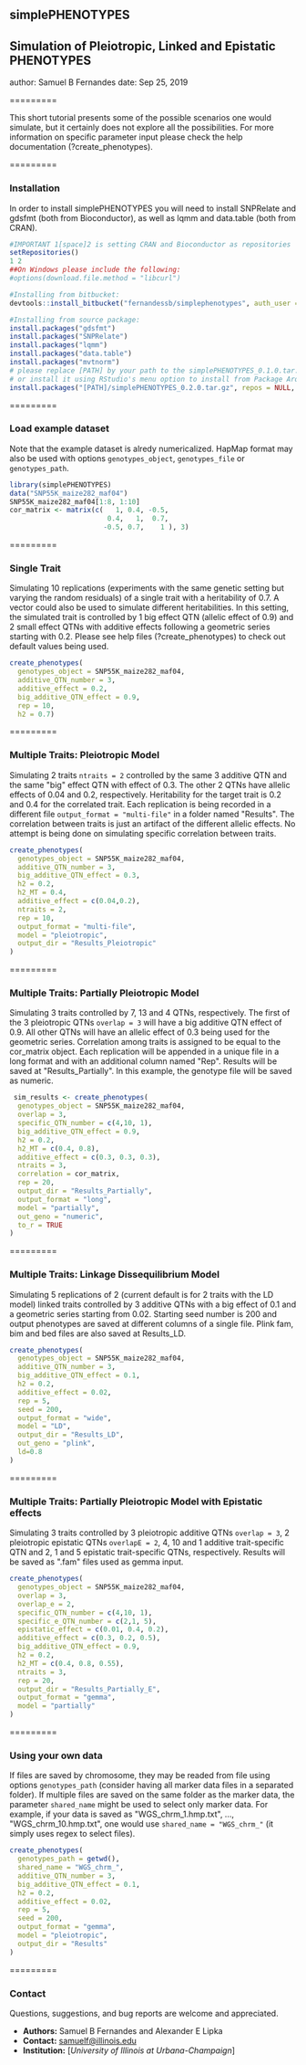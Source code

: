 **simplePHENOTYPES**
---
## Simulation of Pleiotropic, Linked and Epistatic PHENOTYPES

author: Samuel B Fernandes
date: Sep 25, 2019

=========

This short tutorial presents some of the possible scenarios one would simulate, but it certainly does not explore all the possibilities. For more information on specific parameter input please check the help documentation (?create_phenotypes).

=========

### Installation
In order to install simplePHENOTYPES you will need to install SNPRelate and gdsfmt (both from Bioconductor), as well as lqmm and data.table (both from CRAN).  
```r
#IMPORTANT 1[space]2 is setting CRAN and Bioconductor as repositories
setRepositories()
1 2
##On Windows please include the following:
#options(download.file.method = "libcurl")

#Installing from bitbucket:
devtools::install_bitbucket("fernandessb/simplephenotypes", auth_user = "fernandessb", password = "RhtNaUHY66VdLESMRLCD", build_vignettes = TRUE, dependencies = TRUE)

#Installing from source package:
install.packages("gdsfmt")
install.packages("SNPRelate")
install.packages("lqmm")
install.packages("data.table")
install.packages("mvtnorm")
# please replace [PATH] by your path to the simplePHENOTYPES_0.1.0.tar.gz file 
# or install it using RStudio's menu option to install from Package Arquive File.
install.packages("[PATH]/simplePHENOTYPES_0.2.0.tar.gz", repos = NULL, type = "source")
```
=========

### Load example dataset
Note that the example dataset is alredy numericalized. HapMap format may also be used with options  ```genotypes_object```, ```genotypes_file``` or ```genotypes_path```.
```r
library(simplePHENOTYPES)
data("SNP55K_maize282_maf04")
SNP55K_maize282_maf04[1:8, 1:10]
cor_matrix <- matrix(c(   1, 0.4, -0.5,
                        0.4,   1,  0.7,
                       -0.5, 0.7,    1 ), 3)
```
=========

### Single Trait
Simulating 10 replications (experiments with the same genetic setting but varying the random residuals) of a single trait with a heritability of 0.7. A vector could also be used to simulate different heritabilities. In this setting, the simulated trait is controlled by 1 big effect QTN (allelic effect of 0.9) and 2 small effect QTNs with additive effects following a geometric series starting with 0.2.
Please see help files (?create_phenotypes) to check out default values being used.
```r
create_phenotypes(
  genotypes_object = SNP55K_maize282_maf04,
  additive_QTN_number = 3,
  additive_effect = 0.2,
  big_additive_QTN_effect = 0.9,
  rep = 10,
  h2 = 0.7)
```
=========

### Multiple Traits: Pleiotropic Model
Simulating 2 traits ```ntraits = 2``` controlled by the same 3 additive QTN and the same "big" effect QTN with effect of 0.3. The other 2 QTNs have allelic effects of 0.04 and 0.2, respectively. Heritability for the target trait is 0.2 and 0.4 for the correlated trait. Each replication is being recorded in a different file ```output_format = "multi-file"``` in a folder named "Results". The correlation between traits is just an artifact of the different allelic effects. No attempt is being done on simulating specific correlation between traits.
```r
create_phenotypes(
  genotypes_object = SNP55K_maize282_maf04,
  additive_QTN_number = 3,
  big_additive_QTN_effect = 0.3,
  h2 = 0.2,
  h2_MT = 0.4,
  additive_effect = c(0.04,0.2),
  ntraits = 2,
  rep = 10,
  output_format = "multi-file",
  model = "pleiotropic",
  output_dir = "Results_Pleiotropic"
)
```
=========

### Multiple Traits: Partially Pleiotropic Model
Simulating 3 traits controlled by 7, 13 and 4 QTNs, respectively. The first of the 3 pleiotropic QTNs ```overlap = 3``` will have a big additive QTN effect of 0.9. All other QTNs will have an allelic effect of 0.3 being used for the geometric series. Correlation among traits is assigned to be equal to the cor_matrix object. Each replication will be appended in a unique file in a long format and with an additional column named "Rep". Results will be saved at "Results_Partially". In this example, the genotype file will be saved as numeric.
```r
 sim_results <- create_phenotypes(
  genotypes_object = SNP55K_maize282_maf04,
  overlap = 3,
  specific_QTN_number = c(4,10, 1),
  big_additive_QTN_effect = 0.9,
  h2 = 0.2,
  h2_MT = c(0.4, 0.8),
  additive_effect = c(0.3, 0.3, 0.3),
  ntraits = 3,
  correlation = cor_matrix,
  rep = 20,
  output_dir = "Results_Partially",
  output_format = "long",
  model = "partially",
  out_geno = "numeric",
  to_r = TRUE
)
```
=========

### Multiple Traits: Linkage Dissequilibrium Model
Simulating 5 replications of 2 (current default is for 2 traits with the LD model) linked traits controlled by 3 additive QTNs with a big effect of 0.1 and a geometric series starting from 0.02. Starting seed number is 200 and output phenotypes are saved
at different columns of a single file. Plink fam, bim and bed files are also saved at Results_LD.

```r
create_phenotypes(
  genotypes_object = SNP55K_maize282_maf04,
  additive_QTN_number = 3,
  big_additive_QTN_effect = 0.1,
  h2 = 0.2,
  additive_effect = 0.02,
  rep = 5,
  seed = 200,
  output_format = "wide",
  model = "LD",
  output_dir = "Results_LD",
  out_geno = "plink",
  ld=0.8
)
```
=========

### Multiple Traits: Partially Pleiotropic Model with Epistatic effects
Simulating 3 traits controlled by 3 pleiotropic additive QTNs ```overlap = 3```, 2 pleiotropic epistatic QTNs ```overlapE = 2```,
4, 10 and 1 additive trait-specific QTN and 2, 1 and 5 epistatic trait-specific QTNs, respectively. Results will be saved as ".fam" files used as gemma input.
```r
create_phenotypes(
  genotypes_object = SNP55K_maize282_maf04,
  overlap = 3,
  overlap_e = 2,
  specific_QTN_number = c(4,10, 1),
  specific_e_QTN_number = c(2,1, 5),
  epistatic_effect = c(0.01, 0.4, 0.2),
  additive_effect = c(0.3, 0.2, 0.5),
  big_additive_QTN_effect = 0.9,
  h2 = 0.2,
  h2_MT = c(0.4, 0.8, 0.55),
  ntraits = 3,
  rep = 20,
  output_dir = "Results_Partially_E",
  output_format = "gemma",
  model = "partially"
)
```
=========

### Using your own data
If files are saved by chromosome, they may be readed from file using options ```genotypes_path``` (consider having all marker data files in a separated folder). If multiple files are saved on the same folder as the marker data, the parameter ```shared_name``` might be used to select only marker data. For example, if your data is saved as "WGS_chrm_1.hmp.txt", ..., "WGS_chrm_10.hmp.txt", one would use ```shared_name = "WGS_chrm_"``` (it simply uses regex to select files).
```r
create_phenotypes(
  genotypes_path = getwd(),
  shared_name = "WGS_chrm_",
  additive_QTN_number = 3,
  big_additive_QTN_effect = 0.1,
  h2 = 0.2,
  additive_effect = 0.02,
  rep = 5,
  seed = 200,
  output_format = "gemma",
  model = "pleiotropic",
  output_dir = "Results"
)
```
=========

### Contact
Questions, suggestions, and bug reports are welcome and appreciated.
- **Authors:** Samuel B Fernandes and Alexander E Lipka
- **Contact:** samuelf@illinois.edu
- **Institution:** [*University of Illinois at Urbana-Champaign*]
